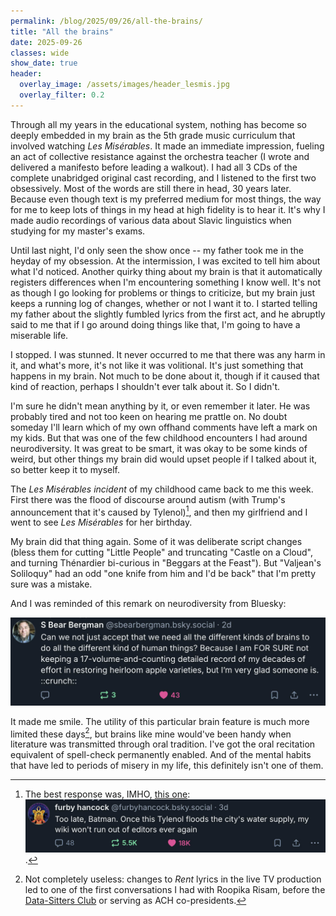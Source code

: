 ```yaml
---
permalink: /blog/2025/09/26/all-the-brains/
title: "All the brains"
date: 2025-09-26
classes: wide
show_date: true
header:
  overlay_image: /assets/images/header_lesmis.jpg
  overlay_filter: 0.2
---
```


Through all my years in the educational system, nothing has become so deeply embedded in my brain as the 5th grade music curriculum that involved watching *Les Misérables*. It made an immediate impression, fueling an act of collective resistance against the orchestra teacher (I wrote and delivered a manifesto before leading a walkout). I had all 3 CDs of the complete unabridged original cast recording, and I listened to the first two obsessively. Most of the words are still there in head, 30 years later. Because even though text is my preferred medium for most things, the way for me to keep lots of things in my head at high fidelity is to hear it. It's why I made audio recordings of various data about Slavic linguistics when studying for my master's exams.

Until last night, I'd only seen the show once -- my father took me in the heyday of my obsession. At the intermission, I was excited to tell him about what I'd noticed. Another quirky thing about my brain is that it automatically registers differences when I'm encountering something I know well. It's not as though I go looking for problems or things to criticize, but my brain just keeps a running log of changes, whether or not I want it to. I started telling my father about the slightly fumbled lyrics from the first act, and he abruptly said to me that if I go around doing things like that, I'm going to have a miserable life.

I stopped. I was stunned. It never occurred to me that there was any harm in it, and what's more, it's not like it was volitional. It's just something that happens in my brain. Not much to be done about it, though if it caused that kind of reaction, perhaps I shouldn't ever talk about it. So I didn't.

I'm sure he didn't mean anything by it, or even remember it later. He was probably tired and not too keen on hearing me prattle on. No doubt someday I'll learn which of my own offhand comments have left a mark on my kids. But that was one of the few childhood encounters I had around neurodiversity. It was great to be smart, it was okay to be some kinds of weird, but other things my brain did would upset people if I talked about it, so better keep it to myself.

The *Les Misérables incident* of my childhood came back to me this week. First there was the flood of discourse around autism (with Trump's announcement that it's caused by Tylenol)[^1], and then my girlfriend and I went to see *Les Misérables* for her birthday.

My brain did that thing again. Some of it was deliberate script changes (bless them for cutting "Little People" and truncating "Castle on a Cloud", and turning Thénardier bi-curious in "Beggars at the Feast"). But "Valjean's Soliloquy" had an odd "one knife from him and I'd be back" that I'm pretty sure was a mistake.

And I was reminded of this remark on neurodiversity from Bluesky:

![Bluesky post from S Bear Bergman, 'Can we not just accept that we need all the different kinds of brains to do all the different kind of human things? Because I am FOR SURE not keeping a 17-volume-and-counting detailed record of my decades of effort in restoring heirloom apple varieties, but I’m very glad someone is. ::crunch::'](/assets/images/all-brains.jpg)

It made me smile. The utility of this particular brain feature is much more limited these days[^2], but brains like mine would've been handy when literature was transmitted through oral tradition. I've got the oral recitation equivalent of spell-check permanently enabled. And of the mental habits that have led to periods of misery in my life, this definitely isn't one of them.


[^1]: The best response was, IMHO, [this one](https://bsky.app/profile/furbyhancock.bsky.social/post/3lzhfiv4xjk2v): ![Bluesky post from Furby Hancock reading 'Too late, Batman. Once this Tylenol floods the city's water supply, my wiki won't run out of editors ever again'](/assets/images/autism-wiki.jpg).

[^2]: Not completely useless: changes to *Rent* lyrics in the live TV production led to one of the first conversations I had with Roopika Risam, before the [Data-Sitters Club](https://datasittersclub.github.io/site/books) or serving as ACH co-presidents.